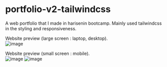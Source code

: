 # portfolio-v2-tailwindcss
A web portfolio that I made in harisenin bootcamp. Mainly used tailwindcss in the styling and responsiveness.

Website preview (large screen : laptop, desktop). <br>
![image](https://github.com/agungardneham/portfolio-v2/assets/126560650/71d0ba6e-528e-437b-8559-74c37ce672c0)

Website preview (small screen : mobile). <br>
![image](https://github.com/agungardneham/portfolio-v2/assets/126560650/83c07b4b-16c4-4f83-a372-f4c2804b03e2)
![image](https://github.com/agungardneham/portfolio-v2/assets/126560650/e850c5e3-e5ac-409b-b1f2-3bc44b72e56e)
